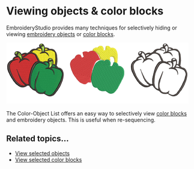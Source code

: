 # Viewing objects & color blocks

EmbroideryStudio provides many techniques for selectively hiding or viewing [embroidery objects](../../glossary/glossary#embroidery-objects) or [color blocks](../../glossary/glossary).

![view00044.png](assets/view00044.png)

The Color-Object List offers an easy way to selectively view [color blocks](../../glossary/glossary) and embroidery objects. This is useful when re-sequencing.

## Related topics...

- [View selected objects](View_selected_objects)
- [View selected color blocks](View_selected_color_blocks)
